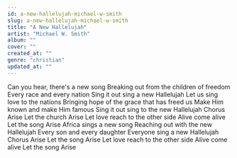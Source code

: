 ```yaml
---
id: a-new-hallelujah-michael-w-smith
slug: a-new-hallelujah-michael-w-smith
title: "A New Hallelujah"
artist: "Michael W. Smith"
album: ""
cover: ""
created_at: ""
genre: "christian"
updated_at: ""
---
```


Can you hear, there's a new song
Breaking out from the children of freedom
Every race and every nation
Sing it out sing a new Hallelujah
Let us sing love to the nations
Bringing hope of the grace that has freed us
Make Him known and make Him famous
Sing it out sing to the new Hallelujah
Chorus
Arise
Let the church Arise
Let love reach to the other side
Alive come alive
Let the song Arise
Africa sings a new song
Reaching out with the new Hallelujah
Every son and every daughter
Everyone sing a new Hallelujah
Chorus
Arise
Let the song Arise
Let love reach to the other side
Alive come alive
Let the song Arise